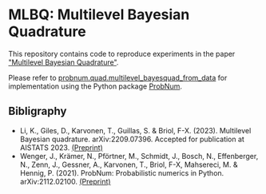 # MLBQ: Multilevel Bayesian Quadrature

This repository contains code to reproduce experiments in the paper ["Multilevel Bayesian Quadrature"](https://arxiv.org/abs/2210.08329). 

Please refer to [probnum.quad.multilevel_bayesquad_from_data](https://probnum.readthedocs.io/en/latest/api/automod/probnum.quad.multilevel_bayesquad_from_data.html) for implementation using the Python package [ProbNum](https://probnum.readthedocs.io/en/latest/index.html).

## Bibligraphy

- Li, K., Giles, D., Karvonen, T., Guillas, S. & Briol, F-X. (2023). Multilevel Bayesian quadrature. arXiv:2209.07396. Accepted for publication at AISTATS 2023. [(Preprint)](https://arxiv.org/abs/2210.08329)
- Wenger, J., Krämer, N., Pförtner, M., Schmidt, J., Bosch, N., Effenberger, N., Zenn, J., Gessner, A., Karvonen, T., Briol, F-X, Mahsereci, M. & Hennig, P. (2021). ProbNum: Probabilistic numerics in Python. arXiv:2112.02100. [(Preprint)](https://arxiv.org/abs/2112.02100)
